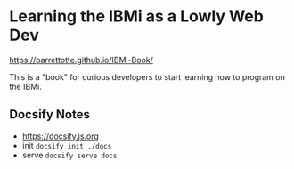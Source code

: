 # Learning the IBMi as a Lowly Web Dev


https://barrettotte.github.io/IBMi-Book/


This is a "book" for curious developers to start learning how to program on the IBMi.


## Docsify Notes
* https://docsify.js.org
* init ```docsify init ./docs```
* serve ```docsify serve docs```

